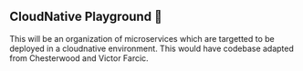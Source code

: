## CloudNative Playground 👋

This will be an organization of microservices which are targetted to be deployed in a cloudnative environment. This would have codebase adapted from Chesterwood and Victor Farcic.
